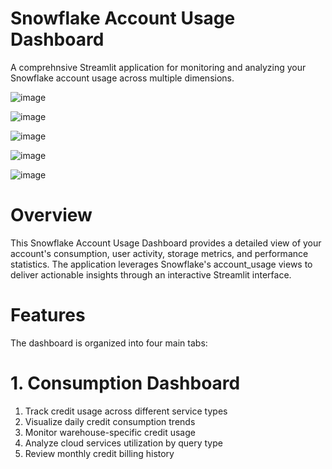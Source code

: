 # Snowflake Account Usage Dashboard
A comprehnsive Streamlit application for monitoring and analyzing your Snowflake account usage across multiple dimensions.

![image](https://github.com/user-attachments/assets/ade074c1-89c1-4819-b95d-0c15b1091e74)

![image](https://github.com/user-attachments/assets/4afe2575-43be-4a70-ae21-968b3d760fa1)

![image](https://github.com/user-attachments/assets/d796fd1e-605a-4831-8c44-ef2a6d0ecfe4)

![image](https://github.com/user-attachments/assets/2ba8881b-dcdb-43b4-9d6c-6ac675966e51)

![image](https://github.com/user-attachments/assets/0db0a285-71ef-4a94-810e-6bb9779ccf21)

# Overview
This Snowflake Account Usage Dashboard provides a detailed view of your account's consumption, user activity, storage metrics, and performance statistics. The application leverages Snowflake's account_usage views to deliver actionable insights through an interactive Streamlit interface.

# Features
The dashboard is organized into four main tabs:

# 1. Consumption Dashboard

1. Track credit usage across different service types
2. Visualize daily credit consumption trends
3. Monitor warehouse-specific credit usage
4. Analyze cloud services utilization by query type
5. Review monthly credit billing history
